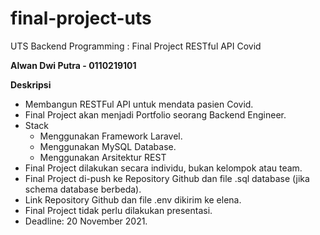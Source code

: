 # final-project-uts
UTS Backend Programming : Final Project RESTful API Covid

**Alwan Dwi Putra - 0110219101**

**Deskripsi**

- Membangun RESTFul API untuk mendata pasien Covid.
- Final Project akan menjadi Portfolio seorang Backend Engineer. 
- Stack
  - Menggunakan Framework Laravel.
  - Menggunakan MySQL Database.
  - Menggunakan Arsitektur REST
- Final Project dilakukan secara individu, bukan kelompok atau team.
- Final Project di-push ke Repository Github dan file .sql database (jika schema database berbeda).
- Link Repository Github dan file .env dikirim ke elena.
- Final Project tidak perlu dilakukan presentasi.
- Deadline: 20 November 2021.
